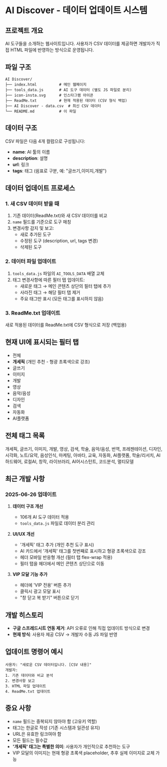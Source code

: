 # AI Discover - 데이터 업데이트 시스템

## 프로젝트 개요
AI 도구들을 소개하는 웹사이트입니다. 사용자가 CSV 데이터를 제공하면 개발자가 직접 HTML 파일에 반영하는 방식으로 운영됩니다.

## 파일 구조
```
AI Discover/
├── index.html          # 메인 웹페이지
├── tools_data.js       # AI 도구 데이터 (별도 JS 파일로 분리)
├── icon-insta.svg      # 인스타그램 아이콘
├── ReadMe.txt          # 현재 적용된 데이터 (CSV 형식 백업)
├── AI Discover - data.csv  # 최신 CSV 데이터
└── README.md           # 이 파일
```

## 데이터 구조
CSV 파일은 다음 4개 컬럼으로 구성됩니다:
- **name**: AI 툴의 이름
- **description**: 설명
- **url**: 링크
- **tags**: 태그 (쉼표로 구분, 예: "글쓰기,이미지,개발")

## 데이터 업데이트 프로세스

### 1. 새 CSV 데이터 받을 때
1. 기존 데이터(ReadMe.txt)와 새 CSV 데이터를 비교
2. `name` 필드를 기준으로 도구 매칭
3. 변경사항 감지 및 보고:
   - 새로 추가된 도구
   - 수정된 도구 (description, url, tags 변경)
   - 삭제된 도구

### 2. 데이터 파일 업데이트
1. `tools_data.js` 파일의 `AI_TOOLS_DATA` 배열 교체
2. 태그 변경사항에 따른 필터 탭 업데이트:
   - 새로운 태그 → 메인 콘텐츠 상단의 필터 탭에 추가
   - 사라진 태그 → 해당 필터 탭 제거
   - 주요 태그만 표시 (모든 태그를 표시하지 않음)

### 3. ReadMe.txt 업데이트
새로 적용된 데이터를 ReadMe.txt에 CSV 형식으로 저장 (백업용)

## 현재 UI에 표시되는 필터 탭
- 전체
- **개세픽** (개인 추천 - 형광 초록색으로 강조)
- 글쓰기
- 이미지
- 개발
- 영상
- 음악/음성
- 디자인
- 검색
- 자동화
- AI플랫폼

## 전체 태그 목록
개세픽, 글쓰기, 이미지, 개발, 영상, 검색, 학술, 음악/음성, 번역, 프레젠테이션, 디자인, 시각화, 노트/요약, 음성인식, 마케팅, 아바타, 교육, 자동화, AI플랫폼, 학술/리서치, AI하드웨어, 로컬AI, 창작, 라이브러리, AI어시스턴트, 코드분석, 멀티모델

## 최근 개발 사항

### 2025-06-26 업데이트
1. **데이터 구조 개선**
   - 106개 AI 도구 데이터 적용
   - `tools_data.js` 파일로 데이터 분리 관리
   
2. **UI/UX 개선**
   - '개세픽' 태그 추가 (개인 추천 도구 표시)
   - AI 카드에서 '개세픽' 태그를 첫번째로 표시하고 형광 초록색으로 강조
   - 헤더 모바일 반응형 개선 (필터 탭 flex-wrap 적용)
   - 필터 탭을 헤더에서 메인 콘텐츠 상단으로 이동
   
3. **VIP 모달 기능 추가**
   - 헤더에 'VIP 전용' 버튼 추가
   - 클릭시 광고 모달 표시
   - "창 닫고 복 받기" 버튼으로 닫기

## 개발 히스토리
- **구글 스프레드시트 연동 제거**: API 오류로 인해 직접 업데이트 방식으로 변경
- **현재 방식**: 사용자 제공 CSV → 개발자 수동 JS 파일 반영

## 업데이트 명령어 예시
```
사용자: "새로운 CSV 데이터입니다. [CSV 내용]"
개발자: 
1. 기존 데이터와 비교 분석
2. 변경사항 보고
3. HTML 파일 업데이트
4. ReadMe.txt 업데이트
```

## 중요 사항
- `name` 필드는 중복되지 않아야 함 (고유키 역할)
- 태그는 한글로 작성 (기존 시스템과 일관성 유지)
- URL은 유효한 링크여야 함
- 모든 필드는 필수값
- **'개세픽' 태그는 특별한 의미**: 사용자가 개인적으로 추천하는 도구
- VIP 모달의 이미지는 현재 형광 초록색 placeholder, 추후 실제 이미지로 교체 가능